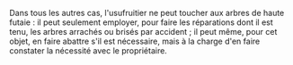   
 Dans tous les autres cas, l'usufruitier ne peut toucher aux arbres de haute futaie : il peut seulement employer, pour faire les réparations dont il est tenu, les arbres arrachés ou brisés par accident ; il peut même, pour cet objet, en faire abattre s'il est nécessaire, mais à la charge d'en faire constater la nécessité avec le propriétaire.  

  
